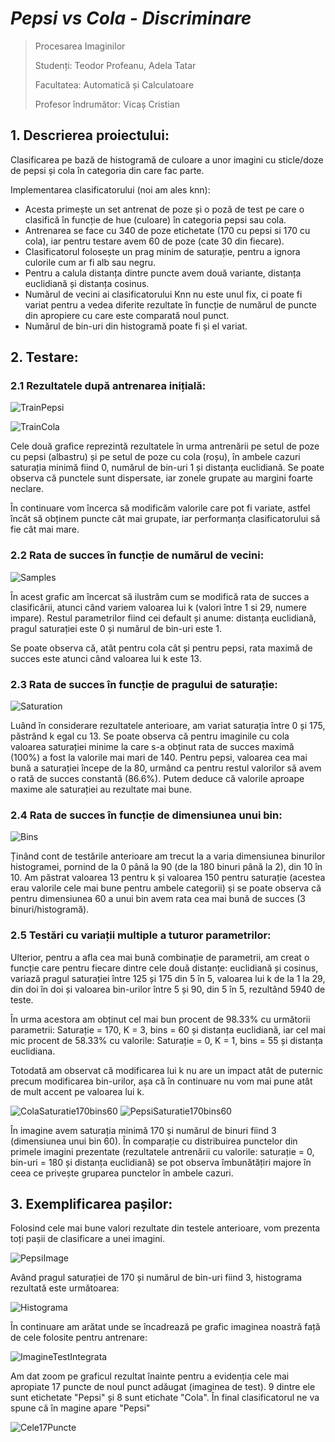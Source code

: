 # **_Pepsi vs Cola - Discriminare_**
>Procesarea Imaginilor
>
>Studenți: Teodor Profeanu, Adela Tatar
>
>Facultatea: Automatică și Calculatoare
>
>Profesor îndrumător: Vicaș Cristian


## 1. Descrierea proiectului:
Clasificarea pe bază de histogramă de culoare a unor imagini cu sticle/doze de pepsi și cola în categoria din care fac parte. 

Implementarea clasificatorului (noi am ales knn): 
- Acesta primește un set antrenat de poze și o poză de test pe care o clasifică în funcție de hue (culoare) în categoria pepsi sau cola. 
- Antrenarea se face cu 340 de poze etichetate (170 cu pepsi si 170 cu cola), iar pentru testare avem 60 de poze (cate 30 din fiecare).
- Clasificatorul folosește un prag minim de saturație, pentru a ignora culorile cum ar fi alb sau negru.
- Pentru a calula distanța dintre puncte avem două variante, distanța euclidiană și distanța cosinus. 
- Numărul de vecini ai clasificatorului Knn nu este unul fix, ci poate fi variat pentru a vedea diferite rezultate în funcție de numărul de puncte din apropiere cu care este comparată noul punct. 
- Numărul de bin-uri din histogramă poate fi și el variat.

## 2. Testare:
### 2.1 Rezultatele după antrenarea inițială: 

![TrainPepsi](https://github.com/teodor-profeanu/Coke-Pepsi-Discrimination/blob/main/graphs/TrainPepsi.jpeg?raw=true)

![TrainCola](https://github.com/teodor-profeanu/Coke-Pepsi-Discrimination/blob/main/graphs/TrainCola.jpeg?raw=true)

Cele două grafice reprezintă rezultatele în urma antrenării pe setul de poze cu pepsi (albastru) și pe setul de poze cu cola (roșu), în ambele cazuri saturația minimă fiind 0, numărul de bin-uri 1 și distanța euclidiană. Se poate observa că punctele sunt dispersate, iar zonele grupate au margini foarte neclare.

În continuare vom încerca să modificăm valorile care pot fi variate, astfel încât să obținem puncte cât mai grupate, iar performanța clasificatorului să fie cât mai mare.  

### 2.2 Rata de succes în funcție de numărul de vecini: 

![Samples](https://github.com/teodor-profeanu/Coke-Pepsi-Discrimination/blob/main/graphs/VariationNoSamples.jpeg?raw=true)

În acest grafic am încercat să ilustrăm cum se modifică rata de succes a clasificării, atunci când variem valoarea lui k (valori între 1 si 29, numere impare). Restul parametrilor fiind cei default și anume: distanța euclidiană, pragul saturației este 0 și numărul de bin-uri este 1. 

Se poate observa că, atât pentru cola cât și pentru pepsi, rata maximă de succes este atunci când valoarea lui k este 13. 

### 2.3 Rata de succes în funcție de pragului de saturație: 

![Saturation](https://github.com/teodor-profeanu/Coke-Pepsi-Discrimination/blob/main/graphs/VariationSaturation.jpeg?raw=true)

Luând în considerare rezultatele anterioare, am variat saturația între 0 și 175, păstrând k egal cu 13. Se poate observa că pentru imaginile cu cola valoarea saturației minime la care s-a obținut rata de succes maximă (100%) a fost la valorile mai mari de 140. Pentru pepsi, valoarea cea mai bună a saturației începe de la 80, urmând ca pentru restul valorilor să avem o rată de succes constantă (86.6%). Putem deduce că valorile aproape maxime ale saturației au rezultate mai bune.

### 2.4 Rata de succes în funcție de dimensiunea unui bin: 

![Bins](https://github.com/teodor-profeanu/Coke-Pepsi-Discrimination/blob/main/graphs/VariationBins.jpeg?raw=true)

Ținând cont de testările anterioare am trecut la a varia dimensiunea binurilor histogramei, pornind de la 0 până la 90 (de la 180 binuri până la 2), din 10 în 10. Am păstrat valoarea 13 pentru k și valoarea 150 pentru saturație (acestea erau valorile cele mai bune pentru ambele categorii) și se poate observa că pentru dimensiunea 60 a unui bin avem rata cea mai bună de succes (3 binuri/histogramă). 

### 2.5 Testări cu variații multiple a tuturor parametrilor: 

Ulterior, pentru a afla cea mai bună combinație de parametrii, am creat o funcție care pentru fiecare dintre cele două distanțe: euclidiană și cosinus, variază pragul saturației între 125 și 175 din 5 în 5, valoarea lui k de la 1 la 29, din doi în doi și valoarea bin-urilor între 5 și 90, din 5 în 5, rezultând 5940 de teste. 

În urma acestora am obținut cel mai bun procent de 98.33% cu următorii parametrii: Saturație = 170, K = 3, bins = 60 și distanța euclidiană, iar cel mai mic procent de 58.33% cu valorile: Saturație = 0, K = 1, bins = 55 și distanța euclidiana.

Totodată am observat că modificarea lui k nu are un impact atât de puternic precum modificarea bin-urilor, așa că în continuare nu vom mai pune atât de mult accent pe valoarea lui k. 

![ColaSaturatie170bins60](https://github.com/teodor-profeanu/Coke-Pepsi-Discrimination/blob/main/graphs/ColaSaturatie170bins60.jpeg?raw=true)
![PepsiSaturatie170bins60](https://github.com/teodor-profeanu/Coke-Pepsi-Discrimination/blob/main/graphs/PepsiSaturatie170bins60.jpeg?raw=true)

În imagine avem saturația minimă 170 și numărul de binuri fiind 3 (dimensiunea unui bin 60). În comparație cu distribuirea punctelor din primele imagini prezentate (rezultatele antrenării cu valorile: saturație = 0, bin-uri = 180 și distanța euclidiană) se pot observa îmbunătățiri majore în ceea ce privește gruparea punctelor în ambele cazuri.

## 3. Exemplificarea pașilor:

Folosind cele mai bune valori rezultate din testele anterioare, vom prezenta toți pașii de clasificare a unei imagini. 

![PepsiImage](https://github.com/teodor-profeanu/Coke-Pepsi-Discrimination/blob/main/graphs/PepsiImage.jpeg?raw=true)

Având pragul saturației de 170 și numărul de bin-uri fiind 3, histograma rezultată este următoarea:

![Histograma](https://github.com/teodor-profeanu/Coke-Pepsi-Discrimination/blob/main/graphs/Histograma.jpeg?raw=true)

În continuare am arătat unde se încadrează pe grafic imaginea noastră față de cele folosite pentru antrenare:

![ImagineTestIntegrata](https://github.com/teodor-profeanu/Coke-Pepsi-Discrimination/blob/main/graphs/ImagineTestIntegrata.jpeg?raw=true)

Am dat zoom pe graficul rezultat înainte pentru a evidenția cele mai apropiate 17 puncte de noul punct adăugat (imaginea de test). 9 dintre ele sunt etichetate "Pepsi" și 8 sunt etichate "Cola". În final clasificatorul ne va spune că în magine apare "Pepsi"

![Cele17Puncte](https://github.com/teodor-profeanu/Coke-Pepsi-Discrimination/blob/main/graphs/Cele17Puncte.jpeg?raw=true)

